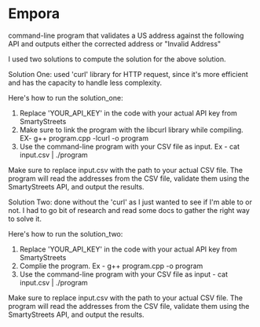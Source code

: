 # Empora
command-line program that validates a US address against the following API and outputs either the corrected address or "Invalid Address"

I used two solutions to compute the solution for the above solution.

Solution One:
used 'curl' library for HTTP request, since it's more efficient and has the capacity to handle less complexity.

Here's how to run the solution_one: 
1. Replace 'YOUR_API_KEY' in the code with your actual API key from SmartyStreets
2. Make sure to link the program with the libcurl library while compiling. EX- g++ program.cpp -lcurl -o program
3. Use the command-line program with your CSV file as input. Ex -  cat input.csv | ./program

Make sure to replace input.csv with the path to your actual CSV file. The program will read the addresses from the CSV file, validate them using the SmartyStreets API, and output the results.


Solution Two:
done without the 'curl' as I just wanted to see if I'm able to or not. I had to go bit of research and read some docs to gather the right way to solve it.

Here's how to run the solution_two:
1. Replace 'YOUR_API_KEY' in the code with your actual API key from SmartyStreets
2. Complie the program. Ex - g++ program.cpp -o program
3. Use the command-line program with your CSV file as input - cat input.csv | ./program

Make sure to replace input.csv with the path to your actual CSV file. The program will read the addresses from the CSV file, validate them using the SmartyStreets API, and output the results. 

